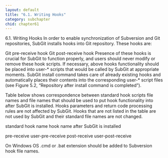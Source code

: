 ```yaml
---
layout: default
title: "6.1. Writing Hooks"
category: subchapter
chid: chapter61
---
```

6.1. Writing Hooks
In order to enable synchronization of Subversion and Git repositories, SubGit installs hooks into Git repository. These hooks are:

Git pre-receive hook
Git post-receive hook
Presence of these hooks is crucial for SubGit to function properly, and users should never modify or remove these hook scripts. If necessary, above hooks functionality should be placed into user-* scripts that would be called by SubGit at appropriate moments. SubGit install command takes care of already existing hooks and automatically places their contents into the corresponding user-* script files (see Figure 5.2, “Repository after install command is completed”).

Table below shows correspondence between standard hook scripts file names and file names that should be used to put hook functionality into after SubGit is installed. Hooks parameters and return code processing rules are not affected by SubGit. Hooks that are not listed in the table are not used by SubGit and their standard file names are not changed.

standard hook name             hook name after SubGit is installed

pre-receive                    user-pre-receive
post-receive                   user-post-receive

On Windows OS .cmd or .bat extension should be added to Subversion hook file names.